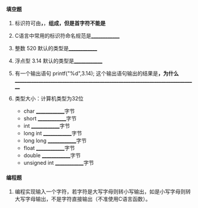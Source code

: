 #### 填空题

1. 标识符可由<u>____________</u>，<u>____________</u>，<u>____________</u>组成，但是首字符不能是<u>____________</u>
2. C语言中常用的标识符命名规范是<u>____________</u>

3. 整数 520 默认的类型是<u>____________</u>
4. 浮点型 3.14 默认的类型是<u>____________</u>
5. 有一个输出语句 printf("%d",3.14); 这个输出语句输出的结果是<u>____________</u>，为什么<u>_________________________________________________________________________________________</u>
6. 类型大小：计算机类型为32位
   + char  <u>____________</u>字节
   + short  <u>____________</u>字节
   + int  <u>____________</u>字节
   + long int  <u>____________</u>字节
   + long long  <u>____________</u>字节
   + float  <u>____________</u>字节
   + double  <u>____________</u>字节
   + unsigned int  <u>____________</u>字节

#### 编程题

1. 编程实现输入一个字符，若字符是大写字母则转小写输出，如是小写字母则转大写字母输出，不是字符直接输出（不准使用C语言函数）。

